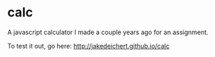 # calc

A javascript calculator I made a couple years ago for an assignment.

To test it out, go here: http://jakedeichert.github.io/calc
